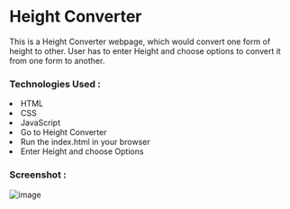 # Height Converter 
This is a Height Converter webpage, which would convert one form of height to other. User has to enter Height and choose options to convert it from one form to another.  

### Technologies Used : 
<li>HTML</li>
<li>CSS</li>
<li>JavaScript</li>

<li>Go to Height Converter</li>
<li>Run the index.html in your browser</li>
<li>Enter Height and choose Options</li>

### Screenshot : 
![image](https://user-images.githubusercontent.com/79015420/138023561-581eb190-430e-48d9-87e0-4ed4cb31a7f0.png)
